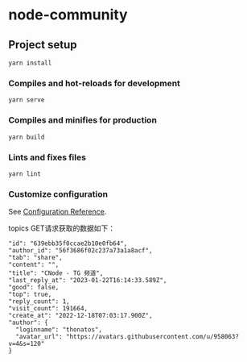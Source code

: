 # node-community

## Project setup
```
yarn install
```

### Compiles and hot-reloads for development
```
yarn serve
```

### Compiles and minifies for production
```
yarn build
```

### Lints and fixes files
```
yarn lint
```

### Customize configuration
See [Configuration Reference](https://cli.vuejs.org/config/).





topics GET请求获取的数据如下：

```
"id": "639ebb35f0ccae2b10e0fb64",
"author_id": "56f3686f02c237a73a1a8acf",
"tab": "share",
"content": "",
"title": "CNode - TG 频道",
"last_reply_at": "2023-01-22T16:14:33.589Z",
"good": false,
"top": true,
"reply_count": 1,
"visit_count": 191664,
"create_at": "2022-12-18T07:03:17.900Z",
"author": {
  "loginname": "thonatos",
  "avatar_url": "https://avatars.githubusercontent.com/u/958063?v=4&s=120"
}
```
